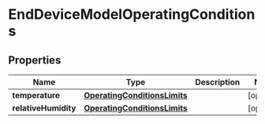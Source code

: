 
# EndDeviceModelOperatingConditions

## Properties
Name | Type | Description | Notes
------------ | ------------- | ------------- | -------------
**temperature** | [**OperatingConditionsLimits**](OperatingConditionsLimits.md) |  |  [optional]
**relativeHumidity** | [**OperatingConditionsLimits**](OperatingConditionsLimits.md) |  |  [optional]



